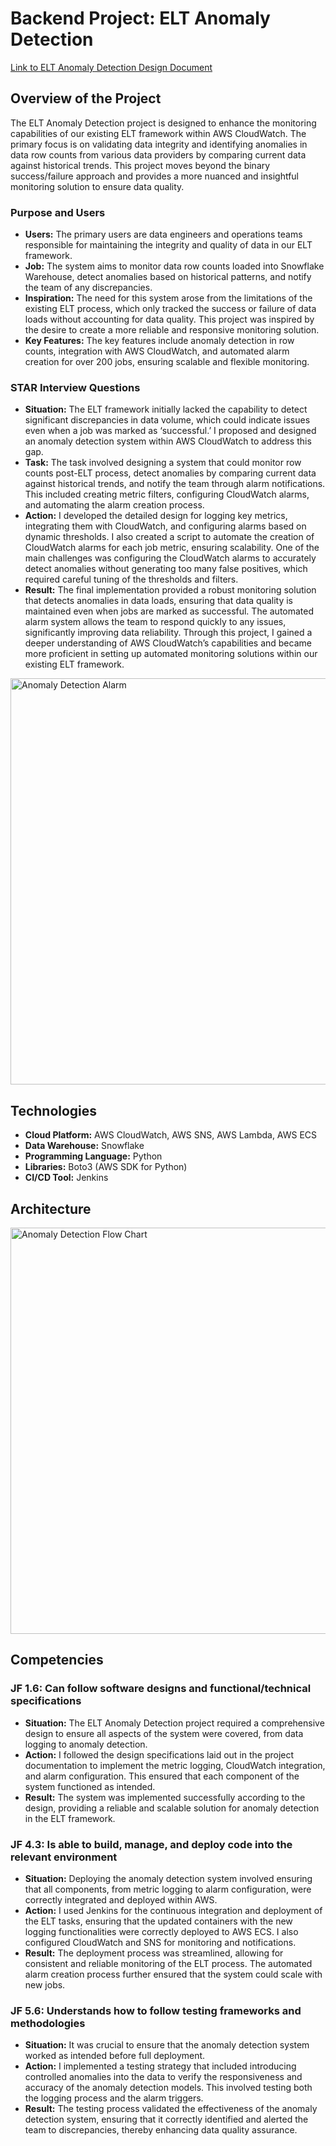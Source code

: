 # Backend Project: ELT Anomaly Detection

[Link to ELT Anomaly Detection Design Document](https://docs.google.com/document/d/13g6_KoIllvLP1QVaUJkUU7qoHKVrtWjMEuZ9IvUMzQs/edit?usp=sharing)

## Overview of the Project

The ELT Anomaly Detection project is designed to enhance the monitoring capabilities of our existing ELT framework within AWS CloudWatch. The primary focus is on validating data integrity and identifying anomalies in data row counts from various data providers by comparing current data against historical trends. This project moves beyond the binary success/failure approach and provides a more nuanced and insightful monitoring solution to ensure data quality.

### Purpose and Users

- **Users:** The primary users are data engineers and operations teams responsible for maintaining the integrity and quality of data in our ELT framework.
- **Job:** The system aims to monitor data row counts loaded into Snowflake Warehouse, detect anomalies based on historical patterns, and notify the team of any discrepancies.
- **Inspiration:** The need for this system arose from the limitations of the existing ELT process, which only tracked the success or failure of data loads without accounting for data quality. This project was inspired by the desire to create a more reliable and responsive monitoring solution.
- **Key Features:** The key features include anomaly detection in row counts, integration with AWS CloudWatch, and automated alarm creation for over 200 jobs, ensuring scalable and flexible monitoring.

### STAR Interview Questions

- **Situation:** The ELT framework initially lacked the capability to detect significant discrepancies in data volume, which could indicate issues even when a job was marked as ‘successful.’ I proposed and designed an anomaly detection system within AWS CloudWatch to address this gap.
- **Task:** The task involved designing a system that could monitor row counts post-ELT process, detect anomalies by comparing current data against historical trends, and notify the team through alarm notifications. This included creating metric filters, configuring CloudWatch alarms, and automating the alarm creation process.
- **Action:** I developed the detailed design for logging key metrics, integrating them with CloudWatch, and configuring alarms based on dynamic thresholds. I also created a script to automate the creation of CloudWatch alarms for each job metric, ensuring scalability. One of the main challenges was configuring the CloudWatch alarms to accurately detect anomalies without generating too many false positives, which required careful tuning of the thresholds and filters.
- **Result:** The final implementation provided a robust monitoring solution that detects anomalies in data loads, ensuring that data quality is maintained even when jobs are marked as successful. The automated alarm system allows the team to respond quickly to any issues, significantly improving data reliability. Through this project, I gained a deeper understanding of AWS CloudWatch’s capabilities and became more proficient in setting up automated monitoring solutions within our existing ELT framework.

<img width="650" alt="Anomaly Detection Alarm" src="https://github.com/user-attachments/assets/4a03ce07-909f-4f47-b993-146e3f73f9dc">

## Technologies

- **Cloud Platform:** AWS CloudWatch, AWS SNS, AWS Lambda, AWS ECS
- **Data Warehouse:** Snowflake
- **Programming Language:** Python
- **Libraries:** Boto3 (AWS SDK for Python)
- **CI/CD Tool:** Jenkins

## Architecture

<img width="650" alt="Anomaly Detection Flow Chart" src="https://github.com/user-attachments/assets/46c655ed-3d3a-4628-9aab-9f4255c749ce">


## Competencies

### JF 1.6: Can follow software designs and functional/technical specifications

- **Situation:** The ELT Anomaly Detection project required a comprehensive design to ensure all aspects of the system were covered, from data logging to anomaly detection.
- **Action:** I followed the design specifications laid out in the project documentation to implement the metric logging, CloudWatch integration, and alarm configuration. This ensured that each component of the system functioned as intended.
- **Result:** The system was implemented successfully according to the design, providing a reliable and scalable solution for anomaly detection in the ELT framework.

### JF 4.3: Is able to build, manage, and deploy code into the relevant environment

- **Situation:** Deploying the anomaly detection system involved ensuring that all components, from metric logging to alarm configuration, were correctly integrated and deployed within AWS.
- **Action:** I used Jenkins for the continuous integration and deployment of the ELT tasks, ensuring that the updated containers with the new logging functionalities were correctly deployed to AWS ECS. I also configured CloudWatch and SNS for monitoring and notifications.
- **Result:** The deployment process was streamlined, allowing for consistent and reliable monitoring of the ELT process. The automated alarm creation process further ensured that the system could scale with new jobs.

### JF 5.6: Understands how to follow testing frameworks and methodologies

- **Situation:** It was crucial to ensure that the anomaly detection system worked as intended before full deployment.
- **Action:** I implemented a testing strategy that included introducing controlled anomalies into the data to verify the responsiveness and accuracy of the anomaly detection models. This involved testing both the logging process and the alarm triggers.
- **Result:** The testing process validated the effectiveness of the anomaly detection system, ensuring that it correctly identified and alerted the team to discrepancies, thereby enhancing data quality assurance.
